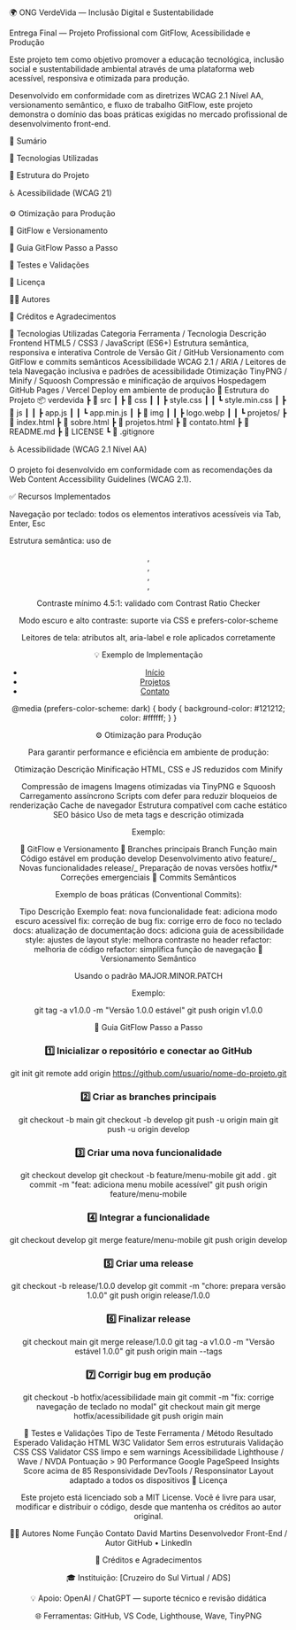 🌍 ONG VerdeVida — Inclusão Digital e Sustentabilidade

Entrega Final — Projeto Profissional com GitFlow, Acessibilidade e Produção

Este projeto tem como objetivo promover a educação tecnológica, inclusão social e sustentabilidade ambiental através de uma plataforma web acessível, responsiva e otimizada para produção.

Desenvolvido em conformidade com as diretrizes WCAG 2.1 Nível AA, versionamento semântico, e fluxo de trabalho GitFlow, este projeto demonstra o domínio das boas práticas exigidas no mercado profissional de desenvolvimento front-end.

🧾 Sumário

🚀 Tecnologias Utilizadas

📂 Estrutura do Projeto

♿ Acessibilidade (WCAG 21)

⚙️ Otimização para Produção

🌿 GitFlow e Versionamento

🧭 Guia GitFlow Passo a Passo

🧪 Testes e Validações

📄 Licença

👨‍💻 Autores

🧠 Créditos e Agradecimentos

🚀 Tecnologias Utilizadas
Categoria Ferramenta / Tecnologia Descrição
Frontend HTML5 / CSS3 / JavaScript (ES6+) Estrutura semântica, responsiva e interativa
Controle de Versão Git / GitHub Versionamento com GitFlow e commits semânticos
Acessibilidade WCAG 2.1 / ARIA / Leitores de tela Navegação inclusiva e padrões de acessibilidade
Otimização TinyPNG / Minify / Squoosh Compressão e minificação de arquivos
Hospedagem GitHub Pages / Vercel Deploy em ambiente de produção
📂 Estrutura do Projeto
📦 verdevida
┣ 📂 src
┃ ┣ 📂 css
┃ ┃ ┣ style.css
┃ ┃ ┗ style.min.css
┃ ┣ 📂 js
┃ ┃ ┣ app.js
┃ ┃ ┗ app.min.js
┃ ┣ 📂 img
┃ ┃ ┣ logo.webp
┃ ┃ ┗ projetos/
┣ 📜 index.html
┣ 📜 sobre.html
┣ 📜 projetos.html
┣ 📜 contato.html
┣ 📜 README.md
┣ 📜 LICENSE
┗ 📜 .gitignore

♿ Acessibilidade (WCAG 2.1 Nível AA)

O projeto foi desenvolvido em conformidade com as recomendações da Web Content Accessibility Guidelines (WCAG 2.1).

✅ Recursos Implementados

Navegação por teclado: todos os elementos interativos acessíveis via Tab, Enter, Esc

Estrutura semântica: uso de <header>, <nav>, <main>, <section>, <footer>

Contraste mínimo 4.5:1: validado com Contrast Ratio Checker

Modo escuro e alto contraste: suporte via CSS e prefers-color-scheme

Leitores de tela: atributos alt, aria-label e role aplicados corretamente

💡 Exemplo de Implementação

<nav aria-label="Menu principal">
  <ul>
    <li><a href="index.html" aria-current="page">Início</a></li>
    <li><a href="projetos.html">Projetos</a></li>
    <li><a href="contato.html">Contato</a></li>
  </ul>
</nav>

@media (prefers-color-scheme: dark) {
body {
background-color: #121212;
color: #ffffff;
}
}

⚙️ Otimização para Produção

Para garantir performance e eficiência em ambiente de produção:

Otimização Descrição
Minificação HTML, CSS e JS reduzidos com Minify

Compressão de imagens Imagens otimizadas via TinyPNG e Squoosh
Carregamento assíncrono Scripts com defer para reduzir bloqueios de renderização
Cache de navegador Estrutura compatível com cache estático
SEO básico Uso de meta tags e descrição otimizada

Exemplo:

<script src="./src/js/app.min.js" defer></script>
<link rel="stylesheet" href="./src/css/style.min.css">

🌿 GitFlow e Versionamento
🔹 Branches principais
Branch Função
main Código estável em produção
develop Desenvolvimento ativo
feature/_ Novas funcionalidades
release/_ Preparação de novas versões
hotfix/\* Correções emergenciais
🔹 Commits Semânticos

Exemplo de boas práticas (Conventional Commits):

Tipo Descrição Exemplo
feat: nova funcionalidade feat: adiciona modo escuro acessível
fix: correção de bug fix: corrige erro de foco no teclado
docs: atualização de documentação docs: adiciona guia de acessibilidade
style: ajustes de layout style: melhora contraste no header
refactor: melhoria de código refactor: simplifica função de navegação
🔹 Versionamento Semântico

Usando o padrão MAJOR.MINOR.PATCH

Exemplo:

git tag -a v1.0.0 -m "Versão 1.0.0 estável"
git push origin v1.0.0

🧭 Guia GitFlow Passo a Passo

# 1️⃣ Inicializar o repositório e conectar ao GitHub

git init
git remote add origin https://github.com/usuario/nome-do-projeto.git

# 2️⃣ Criar as branches principais

git checkout -b main
git checkout -b develop
git push -u origin main
git push -u origin develop

# 3️⃣ Criar uma nova funcionalidade

git checkout develop
git checkout -b feature/menu-mobile
git add .
git commit -m "feat: adiciona menu mobile acessível"
git push origin feature/menu-mobile

# 4️⃣ Integrar a funcionalidade

git checkout develop
git merge feature/menu-mobile
git push origin develop

# 5️⃣ Criar uma release

git checkout -b release/1.0.0 develop
git commit -m "chore: prepara versão 1.0.0"
git push origin release/1.0.0

# 6️⃣ Finalizar release

git checkout main
git merge release/1.0.0
git tag -a v1.0.0 -m "Versão estável 1.0.0"
git push origin main --tags

# 7️⃣ Corrigir bug em produção

git checkout -b hotfix/acessibilidade main
git commit -m "fix: corrige navegação de teclado no modal"
git checkout main
git merge hotfix/acessibilidade
git push origin main

🧪 Testes e Validações
Tipo de Teste Ferramenta / Método Resultado Esperado
Validação HTML W3C Validator
Sem erros estruturais
Validação CSS CSS Validator
CSS limpo e sem warnings
Acessibilidade Lighthouse / Wave / NVDA Pontuação > 90
Performance Google PageSpeed Insights Score acima de 85
Responsividade DevTools / Responsinator Layout adaptado a todos os dispositivos
📄 Licença

Este projeto está licenciado sob a MIT License.
Você é livre para usar, modificar e distribuir o código, desde que mantenha os créditos ao autor original.

👨‍💻 Autores
Nome Função Contato
David Martins Desenvolvedor Front-End / Autor GitHub • LinkedIn

🧠 Créditos e Agradecimentos

🎓 Instituição: [Cruzeiro do Sul Virtual / ADS]

💡 Apoio: OpenAI / ChatGPT — suporte técnico e revisão didática

🌐 Ferramentas: GitHub, VS Code, Lighthouse, Wave, TinyPNG
